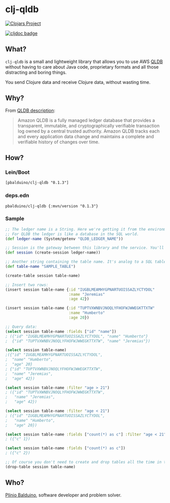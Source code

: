 # clj-qldb

[![Clojars Project](https://img.shields.io/clojars/v/pbalduino/clj-qldb.svg)](https://clojars.org/pbalduino/clj-qldb)

[![cljdoc badge](https://cljdoc.org/badge/pbalduino/clj-qldb)](https://cljdoc.org/d/pbalduino/clj-qldb/CURRENT)

## What?
`clj-qldb` is a small and lightweight library that allows you to use AWS [QLDB](https://aws.amazon.com/qldb/) without having to care about Java code, proprietary formats and all those distracting and boring things.

You send Clojure data and receive Clojure data, without wasting time.

## Why?

From [QLDB description](https://aws.amazon.com/qldb/):

> Amazon QLDB is a fully managed ledger database that provides a transparent, immutable, and cryptographically verifiable transaction log ‎owned by a central trusted authority. Amazon QLDB tracks each and every application data change and maintains a complete and verifiable history of changes over time.

## How?

### Lein/Boot
```
[pbalduino/clj-qldb "0.1.3"]
```

### deps.edn
```
pbalduino/clj-qldb {:mvn/version "0.1.3"}
```

### Sample

```clojure
;; The ledger name is a String. Here we're getting it from the environment.
;; For QLDB the ledger is like a database in the SQL world.
(def ledger-name (System/getenv "QLDB_LEDGER_NAME"))

;; Session is the gateway between this library and the service. You'll use it all the time.
(def session (create-session ledger-name))

;; Another string containing the table name. It's analog to a SQL table.
(def table-name "SAMPLE_TABLE")

(create-table session table-name)

;; Insert two rows:
(insert session table-name {:id "IUGBLMEAMHYGPNARTUOISSAZLYCTYDOL"
                            :name "Jeremias"
                            :age 42})

(insert session table-name {:id "TUPTVXWNBVJNOQLYFHOFWJWWEGKTTXTW"
                            :name "Humberto"
                            :age 20})

;; Query data:
(select session table-name :fields ["id" "name"])
; ({"id" "IUGBLMEAMHYGPNARTUOISSAZLYCTYDOL", "name" "Humberto"}
;  {"id" "TUPTVXWNBVJNOQLYFHOFWJWWEGKTTXTW", "name" "Jeremias"})

(select session table-name)
;({"id" "IUGBLMEAMHYGPNARTUOISSAZLYCTYDOL",
;  "name" "Humberto",
;  "age" 20}
; {"id" "TUPTVXWNBVJNOQLYFHOFWJWWEGKTTXTW",
;  "name" "Jeremias",
;  "age" 42})

(select session table-name :filter "age > 21")
; ({"id" "TUPTVXWNBVJNOQLYFHOFWJWWEGKTTXTW",
;   "name" "Jeremias",
;   "age" 42})

(select session table-name :filter "age < 21")
; ({"id" "IUGBLMEAMHYGPNARTUOISSAZLYCTYDOL",
;   "name" "Humberto",
;   "age" 20})

(select session table-name :fields ["count(*) as c"] :filter "age < 21")
; ({"c" 1})

(select session table-name :fields ["count(*) as c"])
; ({"c" 2})

;; Of course you don't need to create and drop tables all the time in the real world
(drop-table session table-name)
```

## Who?
[Plínio Balduino](https://github.com/pbalduino), software developer and problem solver.
